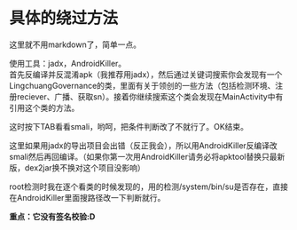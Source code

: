 # 具体的绕过方法
这里就不用markdown了，简单一点。
  
使用工具：jadx，AndroidKiller。  
首先反编译并反混淆apk（我推荐用jadx），然后通过关键词搜索你会发现有一个LingchuangGovernance的类，里面有关于领创的一些方法（包括检测环境、注册reciever、广播、获取sn）。接着你继续搜索这个类会发现在MainActivity中有引用这个类的方法。  
  
这时按下TAB看看smali，哟呵，把条件判断改了不就行了。OK结束。  
    
这里如果用jadx的导出项目会出错（反正我会），所以用AndroidKiller反编译改smali然后再回编译。（如果你第一次用AndroidKiller请务必将apktool替换只最新版，dex2jar换不换对这个项目没影响）
  
root检测时我在逐个看类的时候发现的，用的检测/system/bin/su是否存在，直接在AndroidKiller里面搜路径改一下判断就行。  
  
**重点：它没有签名校验:D**
